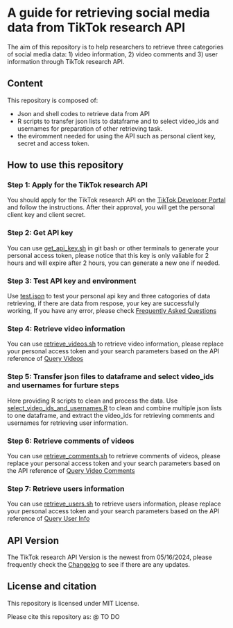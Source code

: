# A guide for retrieving social media data from TikTok research API
The aim of this repository is to help researchers to retrieve three categories of social media data: 1) video information, 2) video comments and 3) user information through TikTok research API.

## Content
This repository is composed of:
- Json and shell codes to retrieve data from API
- R scripts to transfer json lists to dataframe and to select video_ids and usernames for preparation of other retrieving task.
- the eviromment needed for using the API such as personal client key, secret and access token.

## How to use this repository
### Step 1: Apply for the TikTok research API
You should apply for the TikTok research API on the [TikTok Developer Portal](https://developers.tiktok.com/products/research-api/) and follow the instructions. After their approval, you will get the personal client key and client secret. 

### Step 2: Get API key 
You can use [get_api_key.sh](https://github.com/hadyyu/tiktok-api/blob/main/get_api_key.sh) in git bash or other terminals to generate your personal access token, please notice that this key is only valiable for 2 hours and will expire after 2 hours, you can generate a new one if needed.

### Step 3: Test API key and environment
Use [test.json](https://github.com/hadyyu/tiktok-api/blob/main/test.json) to test your personal api key and three catogories of data retrieving, if there are data from respose, your key are successfully working, If you have any error, please check [Frequently Asked Questions](https://developers.tiktok.com/doc/research-api-faq/)

### Step 4: Retrieve video information
You can use [retrieve_videos.sh](https://github.com/hadyyu/tiktok-api/blob/main/retrieve_videos.sh) to retrieve video information, please replace your personal access token and your search parameters based on the API reference of [Query Videos](https://developers.tiktok.com/doc/research-api-specs-query-videos/)

### Step 5: Transfer json files to dataframe and select video_ids and usernames for furture steps
Here providing R scripts to clean and process the data. Use [select_video_ids_and_usernames.R](https://github.com/hadyyu/tiktok-api/blob/main/select_video_ids_and_usernames.R) to clean and combine multiple json lists to one dataframe, and extract the video_ids for retrieving comments and usernames for retrieving user information.

### Step 6: Retrieve comments of videos
You can use [retrieve_comments.sh](https://github.com/hadyyu/tiktok-api/blob/main/retrieve_comments.sh) to retrieve comments of videos, please replace your personal access token and your search parameters based on the API reference of [Query Video Comments](https://developers.tiktok.com/doc/research-api-specs-query-video-comments/)

### Step 7: Retrieve users information
You can use [retrieve_users.sh](https://github.com/hadyyu/tiktok-api/blob/main/retrieve_users.sh) to retrieve users information, please replace your personal access token and your search parameters based on the API reference of [Query User Info](https://developers.tiktok.com/doc/research-api-specs-query-user-info/)

## API Version
The TikTok research API Version is the newest from 05/16/2024, please frequently check the [Changelog](https://developers.tiktok.com/doc/changelog/) to see if there are any updates.

## License and citation
This repository is licensed under MIT License.

Please cite this repository as:
@ TO DO
